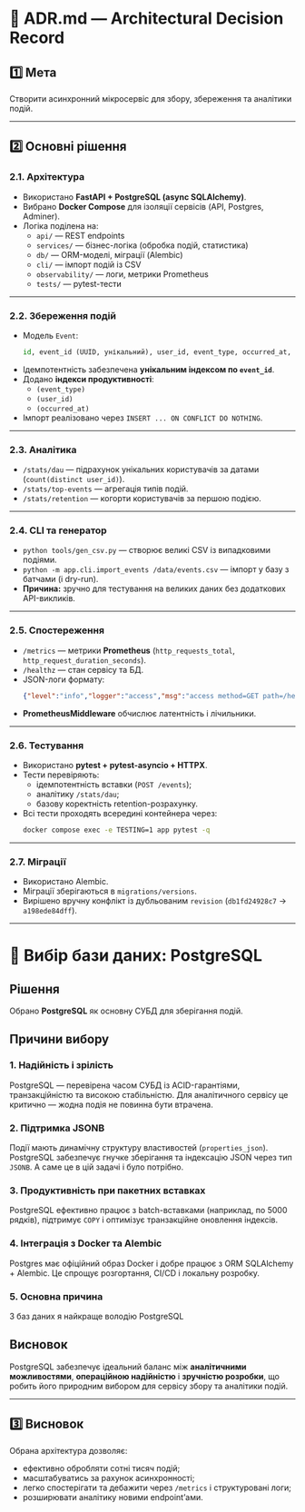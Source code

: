 # 🧱 ADR.md — Architectural Decision Record

## 1️⃣ Мета
Створити асинхронний мікросервіс для збору, збереження та аналітики подій.

---

## 2️⃣ Основні рішення

### 2.1. Архітектура
- Використано **FastAPI + PostgreSQL (async SQLAlchemy)**.
- Вибрано **Docker Compose** для ізоляції сервісів (API, Postgres, Adminer).
- Логіка поділена на:
  - `api/` — REST endpoints
  - `services/` — бізнес-логіка (обробка подій, статистика)
  - `db/` — ORM-моделі, міграції (Alembic)
  - `cli/` — імпорт подій із CSV
  - `observability/` — логи, метрики Prometheus
  - `tests/` — pytest-тести

---

### 2.2. Збереження подій
- Модель `Event`:
  ```python
  id, event_id (UUID, унікальний), user_id, event_type, occurred_at, properties (JSON)
  ```
- Ідемпотентність забезпечена **унікальним індексом по `event_id`**.
- Додано **індекси продуктивності**:
  - `(event_type)`
  - `(user_id)`
  - `(occurred_at)`
- Імпорт реалізовано через `INSERT ... ON CONFLICT DO NOTHING`.

---

### 2.3. Аналітика
- `/stats/dau` — підрахунок унікальних користувачів за датами (`count(distinct user_id)`).
- `/stats/top-events` — агрегація типів подій.
- `/stats/retention` — когорти користувачів за першою подією.

---

### 2.4. CLI та генератор
- `python tools/gen_csv.py` — створює великі CSV із випадковими подіями.
- `python -m app.cli.import_events /data/events.csv` — імпорт у базу з батчами (і dry-run).
- **Причина:** зручно для тестування на великих даних без додаткових API-викликів.

---

### 2.5. Спостереження
- `/metrics` — метрики **Prometheus** (`http_requests_total`, `http_request_duration_seconds`).
- `/healthz` — стан сервісу та БД.
- JSON-логи формату:
  ```json
  {"level":"info","logger":"access","msg":"access method=GET path=/healthz status=200 request_id=..."}
  ```
- **PrometheusMiddleware** обчислює латентність і лічильники.

---

### 2.6. Тестування
- Використано **pytest + pytest-asyncio + HTTPX**.
- Тести перевіряють:
  - ідемпотентність вставки (`POST /events`);
  - аналітику `/stats/dau`;
  - базову коректність retention-розрахунку.
- Всі тести проходять всередині контейнера через:
  ```bash
  docker compose exec -e TESTING=1 app pytest -q
  ```

---

### 2.7. Міграції
- Використано Alembic.
- Міграції зберігаються в `migrations/versions`.
- Вирішено вручну конфлікт із дубльованим `revision` (`db1fd24928c7` → `a198ede84dff`).

---

# 🧩 Вибір бази даних: PostgreSQL

## Рішення
Обрано **PostgreSQL** як основну СУБД для зберігання подій.

## Причини вибору

### 1. Надійність і зрілість
PostgreSQL — перевірена часом СУБД із ACID-гарантіями, транзакційністю та високою 
стабільністю. Для аналітичного сервісу це критично — жодна подія не повинна бути втрачена.

### 2. Підтримка JSONB
Події мають динамічну структуру властивостей (`properties_json`). PostgreSQL забезпечує 
гнучке зберігання та індексацію JSON через тип `JSONB`. А саме це в цій задачі і було
потрібно.

### 3. Продуктивність при пакетних вставках
PostgreSQL ефективно працює з batch-вставками (наприклад, по 5000 рядків), 
підтримує `COPY` і оптимізує транзакційне оновлення індексів.

### 4. Інтеграція з Docker та Alembic
Postgres має офіційний образ Docker і добре працює з ORM SQLAlchemy + Alembic. 
Це спрощує розгортання, CI/CD і локальну розробку.

### 5. Основна причина
З баз даних я найкраще володію PostgreSQL

## Висновок
PostgreSQL забезпечує ідеальний баланс між **аналітичними можливостями**, 
**операційною надійністю** і **зручністю розробки**, що робить його природним 
вибором для сервісу збору та аналітики подій.

---

## 3️⃣ Висновок
Обрана архітектура дозволяє:
- ефективно обробляти сотні тисяч подій;
- масштабуватись за рахунок асинхронності;
- легко спостерігати та дебажити через `/metrics` і структуровані логи;
- розширювати аналітику новими endpoint’ами.
